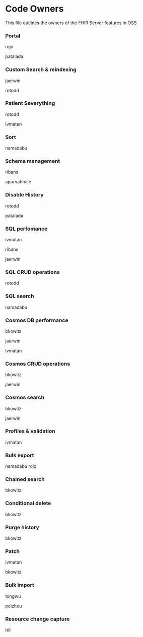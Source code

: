 # Code Owners

This file outlines the owners of the FHIR Server features in OSS.

### Portal

rojo

patalada

### Custom Search & reindexing

jaerwin

rotodd

### Patient $everything

rotodd

ivmatan

### Sort

namadabu

### Schema management

ribans

apurvabhale

### Disable History

rotodd

patalada

### SQL perfomance

ivmatan

ribans

jaerwin

### SQL CRUD operations

rotodd

### SQL search

namadabu

### Cosmos DB performance

bkowitz

jaerwin

ivmatan

### Cosmos CRUD operations

bkowitz

jaerwin

### Cosmos search

bkowitz

jaerwin

### Profiles & validation

ivmatan

### Bulk export

namadabu
rojo

### Chained search

bkowitz

### Conditional delete

bkowitz

### Purge history

bkowitz

### Patch

ivmatan

bkowitz

### Bulk import

tongwu

peizhou

### Resource change capture

teli

